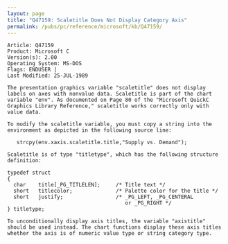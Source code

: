 ```yaml
---
layout: page
title: "Q47159: Scaletitle Does Not Display Category Axis"
permalink: /pubs/pc/reference/microsoft/kb/Q47159/
---
```


	Article: Q47159
	Product: Microsoft C
	Version(s): 2.00
	Operating System: MS-DOS
	Flags: ENDUSER |
	Last Modified: 25-JUL-1989
	
	The presentation graphics variable "scaletitle" does not display
	labels on axes with nonvalue data. Scaletitle is part of the chart
	variable "env". As documented on Page 80 of the "Microsoft QuickC
	Graphics Library Reference," scaletitle works correctly only with
	value data.
	
	To modify the scaletitle variable, you must copy a string into the
	environment as depicted in the following source line:
	
	   strcpy(env.xaxis.scaletitle.title,"Supply vs. Demand");
	
	Scaletitle is of type "titletype", which has the following structure
	definition:
	
	typedef struct
	{
	  char    title[_PG_TITLELEN];     /* Title text */
	  short   titlecolor;              /* Palette color for the title */
	  short   justify;                 /* _PG_LEFT, _PG_CENTERAL
	                                      or _PG_RIGHT */
	} titletype;
	
	To unconditionally display axis titles, the variable "axistitle"
	should be used instead. The chart functions display these axis titles
	whether the axis is of numeric value type or string category type.
